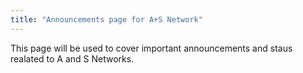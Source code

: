 ```yaml
---
title: "Announcements page for A+S Network"
---
```


This page will be used to cover important announcements and staus realated to A and S Networks. 

